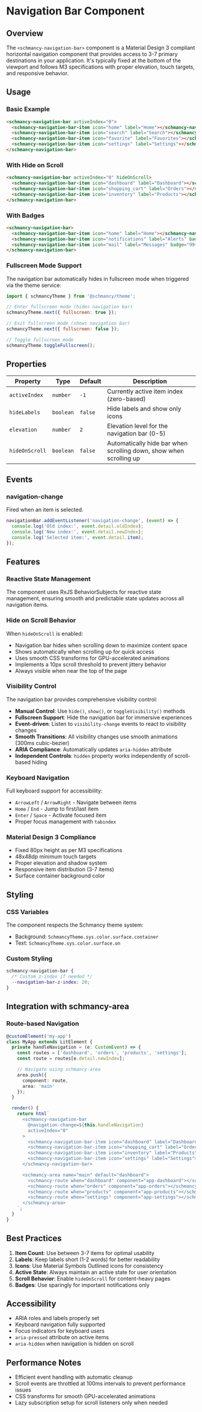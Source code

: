 # Navigation Bar Component

## Overview
The `<schmancy-navigation-bar>` component is a Material Design 3 compliant horizontal navigation component that provides access to 3-7 primary destinations in your application. It's typically fixed at the bottom of the viewport and follows M3 specifications with proper elevation, touch targets, and responsive behavior.

## Usage

### Basic Example
```html
<schmancy-navigation-bar activeIndex="0">
  <schmancy-navigation-bar-item icon="home" label="Home"></schmancy-navigation-bar-item>
  <schmancy-navigation-bar-item icon="search" label="Search"></schmancy-navigation-bar-item>
  <schmancy-navigation-bar-item icon="favorite" label="Favorites"></schmancy-navigation-bar-item>
  <schmancy-navigation-bar-item icon="settings" label="Settings"></schmancy-navigation-bar-item>
</schmancy-navigation-bar>
```

### With Hide on Scroll
```html
<schmancy-navigation-bar activeIndex="0" hideOnScroll>
  <schmancy-navigation-bar-item icon="dashboard" label="Dashboard"></schmancy-navigation-bar-item>
  <schmancy-navigation-bar-item icon="shopping_cart" label="Orders"></schmancy-navigation-bar-item>
  <schmancy-navigation-bar-item icon="inventory" label="Products"></schmancy-navigation-bar-item>
</schmancy-navigation-bar>
```

### With Badges
```html
<schmancy-navigation-bar>
  <schmancy-navigation-bar-item icon="home" label="Home"></schmancy-navigation-bar-item>
  <schmancy-navigation-bar-item icon="notifications" label="Alerts" badge="3"></schmancy-navigation-bar-item>
  <schmancy-navigation-bar-item icon="mail" label="Messages" badge="99+"></schmancy-navigation-bar-item>
</schmancy-navigation-bar>
```

### Fullscreen Mode Support
The navigation bar automatically hides in fullscreen mode when triggered via the theme service:

```javascript
import { schmancyTheme } from '@schmancy/theme';

// Enter fullscreen mode (hides navigation bar)
schmancyTheme.next({ fullscreen: true });

// Exit fullscreen mode (shows navigation bar)
schmancyTheme.next({ fullscreen: false });

// Toggle fullscreen mode
schmancyTheme.toggleFullscreen();
```

## Properties

| Property | Type | Default | Description |
|----------|------|---------|-------------|
| `activeIndex` | `number` | `-1` | Currently active item index (zero-based) |
| `hideLabels` | `boolean` | `false` | Hide labels and show only icons |
| `elevation` | `number` | `2` | Elevation level for the navigation bar (0-5) |
| `hideOnScroll` | `boolean` | `false` | Automatically hide bar when scrolling down, show when scrolling up |


## Events

### navigation-change
Fired when an item is selected.

```javascript
navigationBar.addEventListener('navigation-change', (event) => {
  console.log('Old index:', event.detail.oldIndex);
  console.log('New index:', event.detail.newIndex);
  console.log('Selected item:', event.detail.item);
});
```


## Features

### Reactive State Management
The component uses RxJS BehaviorSubjects for reactive state management, ensuring smooth and predictable state updates across all navigation items.

### Hide on Scroll Behavior
When `hideOnScroll` is enabled:
- Navigation bar hides when scrolling down to maximize content space
- Shows automatically when scrolling up for quick access
- Uses smooth CSS transforms for GPU-accelerated animations
- Implements a 10px scroll threshold to prevent jittery behavior
- Always visible when near the top of the page

### Visibility Control
The navigation bar provides comprehensive visibility control:
- **Manual Control**: Use `hide()`, `show()`, or `toggleVisibility()` methods
- **Fullscreen Support**: Hide the navigation bar for immersive experiences
- **Event-driven**: Listen to `visibility-change` events to react to visibility changes
- **Smooth Transitions**: All visibility changes use smooth animations (300ms cubic-bezier)
- **ARIA Compliance**: Automatically updates `aria-hidden` attribute
- **Independent Controls**: `hidden` property works independently of scroll-based hiding

### Keyboard Navigation
Full keyboard support for accessibility:
- `ArrowLeft` / `ArrowRight` - Navigate between items
- `Home` / `End` - Jump to first/last item
- `Enter` / `Space` - Activate focused item
- Proper focus management with `tabindex`

### Material Design 3 Compliance
- Fixed 80px height as per M3 specifications
- 48x48dp minimum touch targets
- Proper elevation and shadow system
- Responsive item distribution (3-7 items)
- Surface container background color

## Styling

### CSS Variables
The component respects the Schmancy theme system:
- Background: `SchmancyTheme.sys.color.surface.container`
- Text: `SchmancyTheme.sys.color.surface.on`

### Custom Styling
```css
schmancy-navigation-bar {
  /* Custom z-index if needed */
  --navigation-bar-z-index: 20;
}
```

## Integration with schmancy-area

### Route-based Navigation
```typescript
@customElement('my-app')
class MyApp extends LitElement {
  private handleNavigation = (e: CustomEvent) => {
    const routes = ['dashboard', 'orders', 'products', 'settings'];
    const route = routes[e.detail.newIndex];

    // Navigate using schmancy-area
    area.push({
      component: route,
      area: 'main'
    });
  }

  render() {
    return html`
      <schmancy-navigation-bar
        @navigation-change=${this.handleNavigation}
        activeIndex="0"
      >
        <schmancy-navigation-bar-item icon="dashboard" label="Dashboard"></schmancy-navigation-bar-item>
        <schmancy-navigation-bar-item icon="shopping_cart" label="Orders"></schmancy-navigation-bar-item>
        <schmancy-navigation-bar-item icon="inventory" label="Products"></schmancy-navigation-bar-item>
        <schmancy-navigation-bar-item icon="settings" label="Settings"></schmancy-navigation-bar-item>
      </schmancy-navigation-bar>

      <schmancy-area name="main" default="dashboard">
        <schmancy-route when="dashboard" component="app-dashboard"></schmancy-route>
        <schmancy-route when="orders" component="app-orders"></schmancy-route>
        <schmancy-route when="products" component="app-products"></schmancy-route>
        <schmancy-route when="settings" component="app-settings"></schmancy-route>
      </schmancy-area>
    `;
  }
}
```

## Best Practices

1. **Item Count**: Use between 3-7 items for optimal usability
2. **Labels**: Keep labels short (1-2 words) for better readability
3. **Icons**: Use Material Symbols Outlined icons for consistency
4. **Active State**: Always maintain an active state for user orientation
5. **Scroll Behavior**: Enable `hideOnScroll` for content-heavy pages
6. **Badges**: Use sparingly for important notifications only

## Accessibility

- ARIA roles and labels properly set
- Keyboard navigation fully supported
- Focus indicators for keyboard users
- `aria-pressed` attribute on active items
- `aria-hidden` when navigation is hidden on scroll

## Performance Notes

- Efficient event handling with automatic cleanup
- Scroll events are throttled at 100ms intervals to prevent performance issues
- CSS transforms for smooth GPU-accelerated animations
- Lazy subscription setup for scroll listeners only when needed